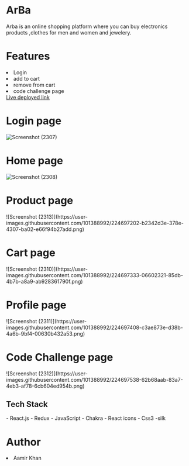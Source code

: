<h1 fontsize="30px">ArBa</h1>
Arba is an online shopping platform where you can buy electronics products ,clothes for men and women and jewelery.
<h1>Features</h1>
<li>Login</li>
<li>add to cart</li>
<li>remove from cart</li> 
<li>code challenge page</li> 
<a href="https://spontaneous-sunshine-511dc1.netlify.app">Live deployed link</a>
 
 
<h1>Login page</h1>

![Screenshot (2307)](https://user-images.githubusercontent.com/101388992/224698542-2a673de5-73a1-42e1-867d-bdfc9d28fe30.png)

<h1>Home page</h1>

![Screenshot (2308)](https://user-images.githubusercontent.com/101388992/224699425-a82668f1-19ce-45cd-ae4f-4b926a9cb907.png)


<h1>Product page</h1>
![Screenshot (2313)](https://user-images.githubusercontent.com/101388992/224697202-b2342d3e-378e-4307-ba02-e66f94b27add.png)
<h1>Cart page</h1>
![Screenshot (2310)](https://user-images.githubusercontent.com/101388992/224697333-06602321-85db-4b7b-a8a9-ab928361790f.png)
<h1>Profile page</h1>
![Screenshot (2311)](https://user-images.githubusercontent.com/101388992/224697408-c3ae873e-d38b-4a6b-9bf4-00630b432a53.png)
<h1>Code Challenge page</h1>
![Screenshot (2312)](https://user-images.githubusercontent.com/101388992/224697538-62b68aab-83a7-4eb3-af78-6cb604ed954b.png)

 <h2>Tech Stack</h2>
- React.js
- Redux
- JavaScript
- Chakra
- React icons
- Css3
-silk
<h1>Author</h1> 
<li>Aamir Khan</li>
